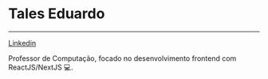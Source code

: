 # Tales Eduardo
---
  
[Linkedin](https://www.linkedin.com/in/tales-silva-b3b019198)
 
 Professor de Computação, focado no desenvolvimento frontend com ReactJS/NextJS 💻.


<!--
**talesvaladares/talesvaladares** is a ✨ _special_ ✨ repository because its `README.md` (this file) appears on your GitHub profile.

Here are some ideas to get you started:

- 🔭 I’m currently working on ...
- 🌱 I’m currently learning ...
- 👯 I’m looking to collaborate on ...
- 🤔 I’m looking for help with ...
- 💬 Ask me about ...
- 📫 How to reach me: ...
- 😄 Pronouns: ...
- ⚡ Fun fact: ...
-->
